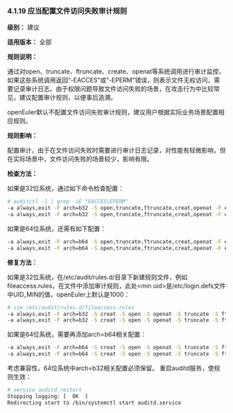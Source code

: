 ### 4.1.19 应当配置文件访问失败审计规则

**级别：** 建议

**适用版本：** 全部

**规则说明：** 

通过对open、truncate、ftruncate、create、openat等系统调用进行审计监控，如果这些系统调用返回“-EACCES”或“-EPERM”错误，则表示文件无权访问，需要记录审计日志。由于权限问题导致文件访问失败的场景，在攻击行为中比较常见，建议配置审计规则，以便事后追溯。

openEuler默认不配置文件访问失败审计规则，建议用户根据实际业务场景配置相应规则。

**规则影响：**

配置审计，由于在文件访问失败时需要进行审计日志记录，对性能有轻微影响，但在实际场景中，文件访问失败的场景较少，影响有限。

**检查方法：**

如果是32位系统，通过如下命令检查配置：

```bash
# auditctl -l | grep -iE "EACCES|EPERM"
-a always,exit -F arch=b32 -S open,truncate,ftruncate,creat,openat -F exit=-EACCES -F auid>=1000 -F auid!=-1 -F key=fileaccess
-a always,exit -F arch=b32 -S open,truncate,ftruncate,creat,openat -F exit=-EPERM -F auid>=1000 -F auid!=-1 -F key=fileaccess
```
如果是64位系统，还需有如下配置：

```bash
-a always,exit -F arch=b64 -S open,truncate,ftruncate,creat,openat -F exit=-EACCES -F auid>=1000 -F auid!=-1 -F key=fileaccess
-a always,exit -F arch=b64 -S open,truncate,ftruncate,creat,openat -F exit=-EPERM -F auid>=1000 -F auid!=-1 -F key=fileaccess
```

**修复方法：**

如果是32位系统，在/etc/audit/rules.d/目录下新建规则文件，例如fileaccess.rules，在文件中添加审计规则，此处\<min uid>是/etc/login.defs文件中UID_MIN的值，openEuler上默认是1000：

```bash
# vim /etc/audit/rules.d/fileaccess.rules
-a always,exit -F arch=b32 -S creat -S open -S openat -S truncate -S ftruncate -F exit=-EACCES -F auid>=<min uid> -F auid!=unset -k <rules name>
-a always,exit -F arch=b32 -S creat -S open -S openat -S truncate -S ftruncate -F exit=-EPERM -F auid>=<min uid> -F auid!=unset -k <rules name>
```
如果是64位系统，需要再添加arch=b64相关配置：
```bash
-a always,exit -F arch=b64 -S creat -S open -S openat -S truncate -S ftruncate -F exit=-EACCES -F auid>=<min uid> -F auid!=unset -k <rules name>
-a always,exit -F arch=b64 -S creat -S open -S openat -S truncate -S ftruncate -F exit=-EPERM -F auid>=<min uid> -F auid!=unset -k <rules name>
```
考虑兼容性，64位系统中arch=b32相关配置必须保留。
重启auditd服务，使规则生效：

```bash
# service auditd restart
Stopping logging: [  OK  ]
Redirecting start to /bin/systemctl start auditd.service
```